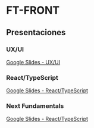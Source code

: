 # FT-FRONT

## Presentaciones

### UX/UI
[Google Slides - UX/UI](https://docs.google.com/presentation/d/1hiZyrl-7V52ar1Pk6ed6Qjt2_EhgF9UhuWreDpFKyu4/edit#slide=id.p1)

### React/TypeScript
[Google Slides - React/TypeScript](https://docs.google.com/presentation/d/1Fxq0O-wNJbE6O7HXK7_0ByuDkgewvhJGS2fpCZnARxc/edit?usp=sharing)

### Next Fundamentals
[Google Slides - React/TypeScript](https://docs.google.com/presentation/d/189EtmvK0HnVcEUDUOXqCPXawTEJCHijnK1QxHmb-w3M/edit?usp=sharing)
